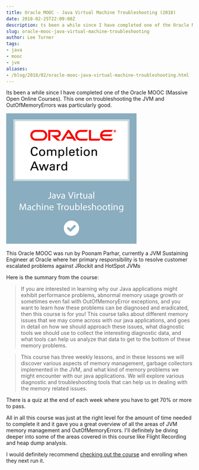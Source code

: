 ```yaml
---
title: Oracle MOOC - Java Virtual Machine Troubleshooting (2018)
date: 2018-02-25T22:09:08Z
description: ts been a while since I have completed one of the Oracle MOOC (Massive Open Online Courses).  This one on troubleshooting the JVM and OutOfMemoryErrors was particularly good.
slug: oracle-mooc-java-virtual-machine-troubleshooting
author: Lee Turner 
tags:
- java
- mooc
- jvm
aliases:
- /blog/2018/02/oracle-mooc-java-virtual-machine-troubleshooting.html
---
```

Its been a while since I have completed one of the Oracle MOOC (Massive Open Online Courses).  This one on troubleshooting the JVM and OutOfMemoryErrors was particularly good.

![JVM Troubleshooting Orcale MOOC](/images/blog/2018-02-25-oracle-mooc-java-virtual-machine-troubleshooting/completion-award-for-oracle-mooc-java-virtual-machine-troubleshooting-2018.png)

This Oracle MOOC was run by Poonam Parhar, currently a JVM Sustaining Engineer at Oracle where her primary responsibility is to resolve customer escalated problems against JRockit and HotSpot JVMs

Here is the summary from the course:

>If you are interested in learning why our Java applications might exhibit performance problems, abnormal memory usage growth or sometimes even fail with OutOfMemoryError exceptions, and you want to learn how these problems can be diagnosed and eradicated, then this course is for you! This course talks about different memory issues that we may come across with our java applications, and goes in detail on how we should approach these issues, what diagnostic tools we should use to collect the interesting diagnostic data, and what tools can help us analyze that data to get to the bottom of these memory problems.

>This course has three weekly lessons, and in these lessons we will discover various aspects of memory management, garbage collectors implemented in the JVM, and what kind of memory problems we might encounter with our java applications. We will explore various diagnostic and troubleshooting tools that can help us in dealing with the memory related issues.

There is a quiz at the end of each week where you have to get 70% or more to pass.

All in all this course was just at the right level for the amount of time needed to complete it and it gave you a great overview of all the areas of JVM memory management and OutOfMemoryErrors.  I'll definitely be diving deeper into some of the areas covered in this course like Flight Recording and heap dump analysis.

I would definitely recommend [checking out the course](https://apexapps.oracle.com/pls/apex/f?p=44785:149:0::::P17_EVENT_ID:5688) and enrolling when they next run it.

